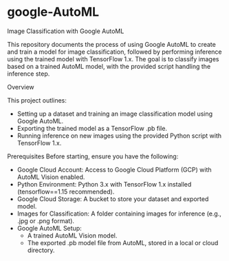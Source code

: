 # google-AutoML

Image Classification with Google AutoML

This repository documents the process of using Google AutoML to create and train a model for image classification, followed by performing inference using the trained model with TensorFlow 1.x. The goal is to classify images based on a trained AutoML model, with the provided script handling the inference step.

Overview

This project outlines:
* Setting up a dataset and training an image classification model using Google AutoML.
* Exporting the trained model as a TensorFlow .pb file.
* Running inference on new images using the provided Python script with TensorFlow 1.x.

Prerequisites
Before starting, ensure you have the following:
* Google Cloud Account: Access to Google Cloud Platform (GCP) with AutoML Vision enabled.
* Python Environment: Python 3.x with TensorFlow 1.x installed (tensorflow==1.15 recommended).
* Google Cloud Storage: A bucket to store your dataset and exported model.
* Images for Classification: A folder containing images for inference (e.g., .jpg or .png format).
* Google AutoML Setup:
  * A trained AutoML Vision model.
  * The exported .pb model file from AutoML, stored in a local or cloud directory.

